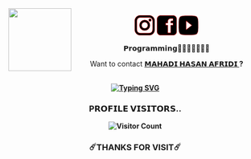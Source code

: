 <img src="https://github.com/MAHADI-XD/TEST/blob/main/IMG_20231230_121303.jpg" width="125" height="125" align="left">
<center>
 
<a href="https://Instagram.com/mahadi_oo" target="_blank"><img src="https://github.com/Azim-vau/Azim-vau/blob/main/IMAGE/instagram.png" alt="alt text" width="40" height="40"></a> 
<a href="https://www.facebook.com/M4HADI.143" target="_blank"><img src="https://github.com/Azim-vau/Azim-vau/blob/main/IMAGE/facebook.png" alt="alt text" width="40" height="40"></a> <a href="https://youtube.com/@MAHADI-143?si=C5s1Ojlb9NT7dkYO"><img src="https://github.com/Azim-vau/Azim-vau/blob/main/IMAGE/youtube.png" alt="alt text" width="40" height="40"></a> 

__𝗣𝗿𝗼𝗴𝗿𝗮𝗺𝗺𝗶𝗻𝗴__🩵🩷💖💙💜🖤🩶
 
Want to contact <a href="https://www.facebook.com/M4HADI.143.org"><b>𝗠𝗔𝗛𝗔𝗗𝗜 𝗛𝗔𝗦𝗔𝗡 𝗔𝗙𝗥𝗜𝗗𝗜 </a> ?</br><br>

[![Typing SVG](https://readme-typing-svg.herokuapp.com?font=Fira+Code&size=35&pause=1000&random=false&width=435&lines=MAHADI+HASAN+AFRIDI;IT'S+NOT+A+NAME;IT'S+BRAND+BROTHER)](https://git.io/typing-svg)

### P𝗥𝗢𝗙𝗜𝗟𝗘 𝗩𝗜𝗦𝗜𝗧𝗢𝗥𝗦..
 
![Visitor Count](https://profile-counter.glitch.me/{MAHADI-XD}/count.svg)
<br />

<div align="center">
  <h3> ☄️THANKS FOR VISIT☄️ </h3>
</div>
 
